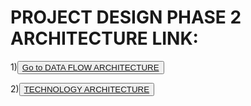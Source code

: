 # **PROJECT DESIGN PHASE 2 ARCHITECTURE LINK:**
1)<button>
   <a href="https://app.mural.co/t/gogul8628/m/gogul8628/1664889846692/5ba1e200cd6b92d433ad44109fc8103d60dacf1b?sender=u22f91ee78dcda11de8422080"> Go to DATA FLOW ARCHITECTURE </a>
</button>

2)<button>
    <a href="https://i.imgur.com/AgjegCs.jpg">TECHNOLOGY ARCHITECTURE</a>
</button>
